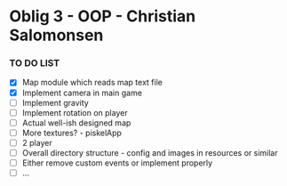 # Oblig 3 - OOP - Christian Salomonsen

### TO DO LIST

- [x] Map module which reads map text file
- [x] Implement camera in main game
- [ ] Implement gravity
- [ ] Implement rotation on player
- [ ] Actual well-ish designed map
- [ ] More textures? - piskelApp
- [ ] 2 player
- [ ] Overall directory structure - config and images in resources or similar
- [ ] Either remove custom events or implement properly
- [ ] ...
